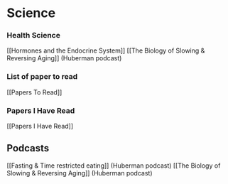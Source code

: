 # Science

### Health Science

[[Hormones and the Endocrine System]]
[[The Biology of Slowing & Reversing Aging]] (Huberman podcast)
### List of paper to read
[[Papers To Read]]

### Papers I Have Read
[[Papers I Have Read]]


## Podcasts
[[Fasting & Time restricted eating]] (Huberman podcast)
[[The Biology of Slowing & Reversing Aging]] (Huberman podcast)